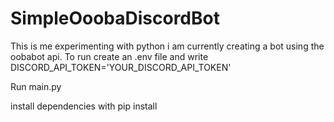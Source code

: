 # SimpleOoobaDiscordBot
This is me experimenting with python i am currently creating a bot using the oobabot api.
To run create an .env file and write
 DISCORD_API_TOKEN='YOUR_DISCORD_API_TOKEN'

 Run main.py
 
 install dependencies with pip install
